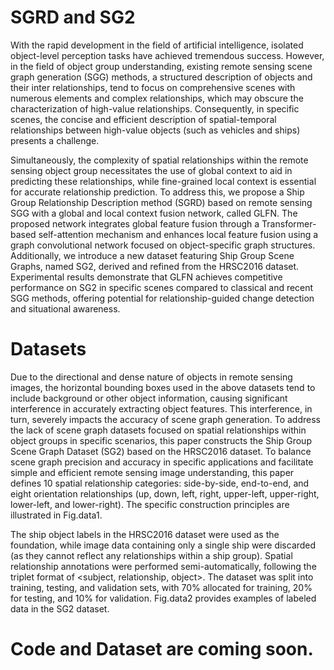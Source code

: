 # SGRD and SG2
With the rapid development in the field of artificial intelligence, isolated object-level perception tasks have achieved tremendous success. However, in the field of object group understanding, existing remote sensing scene graph generation (SGG) methods, a structured description of objects and their inter relationships, tend to focus on comprehensive scenes with numerous elements and complex relationships, which may obscure the characterization of high-value relationships. Consequently, in specific scenes, the concise and efficient description of spatial-temporal relationships between high-value objects (such as vehicles and ships) presents a challenge.

Simultaneously, the complexity of spatial relationships within the remote sensing object group necessitates the use of global context to aid in predicting these relationships, while fine-grained local context is essential for accurate relationship prediction. To address this, we propose a Ship Group Relationship Description method (SGRD) based on remote sensing SGG with a global and local context fusion network, called GLFN. The proposed network integrates global feature fusion through a Transformer-based self-attention mechanism and enhances local feature fusion using a graph convolutional network focused on object-specific graph structures. Additionally, we introduce a new dataset featuring Ship Group Scene Graphs, named SG2, derived and refined from the HRSC2016 dataset. Experimental results demonstrate that GLFN achieves competitive performance on SG2 in specific scenes compared to classical and recent SGG methods, offering potential for relationship-guided change detection and situational awareness.

# Datasets
Due to the directional and dense nature of objects in remote sensing images, the horizontal bounding boxes used in the above datasets tend to include background or other object information, causing significant interference in accurately extracting object features. This interference, in turn, severely impacts the accuracy of scene graph generation. To address the lack of scene graph datasets focused on spatial relationships within object groups in specific scenarios, this paper constructs the Ship Group Scene Graph Dataset (SG2) based on the HRSC2016 dataset. To balance scene graph precision and accuracy in specific applications and facilitate simple and efficient remote sensing image understanding, this paper defines 10 spatial relationship categories: side-by-side, end-to-end, and eight orientation relationships (up, down, left, right, upper-left, upper-right, lower-left, and lower-right). The specific construction principles are illustrated in Fig.data1.

The ship object labels in the HRSC2016 dataset were used as the foundation, while image data containing only a single ship were discarded (as they cannot reflect any relationships within a ship group). Spatial relationship annotations were performed semi-automatically, following the triplet format of <subject, relationship, object>. The dataset was split into training, testing, and validation sets, with 70\% allocated for training, 20\% for testing, and 10\% for validation. Fig.data2 provides examples of labeled data in the SG2 dataset.

# Code and Dataset are coming soon.
